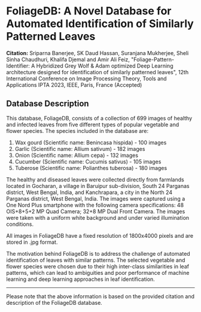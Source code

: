 # FoliageDB: A Novel Database for Automated Identification of Similarly Patterned Leaves

**Citation:**
Sriparna Banerjee, SK Daud Hassan, Suranjana Mukherjee, Sheli Sinha Chaudhuri, Khalifa Djemal and Amir Ali Feiz, "Foliage-Pattern-Identifier: A Hybridized Grey Wolf & Adam optimized Deep Learning architecture designed for identification of similarly patterned leaves", 12th International Conference on Image Processing Theory, Tools and Applications IPTA 2023, IEEE, Paris, France (Accepted)

## Database Description

This database, FoliageDB, consists of a collection of 699 images of healthy and infected leaves from five different types of popular vegetable and flower species. The species included in the database are:

1. Wax gourd (Scientific name: Benincasa hispida) - 100 images
2. Garlic (Scientific name: Allium sativum) - 182 images
3. Onion (Scientific name: Allium cepa) - 132 images
4. Cucumber (Scientific name: Cucumis sativus) - 105 images
5. Tuberose (Scientific name: Polianthes tuberosa) - 180 images

The healthy and diseased leaves were collected directly from farmlands located in Gocharan, a village in Baruipur sub-division, South 24 Parganas district, West Bengal, India, and Kanchrapara, a city in the North 24 Parganas district, West Bengal, India. The images were captured using a One Nord Plus smartphone with the following camera specifications: 48 OIS+8+5+2 MP Quad Camera; 32+8 MP Dual Front Camera. The images were taken with a uniform white background and under varied illumination conditions.

All images in FoliageDB have a fixed resolution of 1800x4000 pixels and are stored in .jpg format.

The motivation behind FoliageDB is to address the challenge of automated identification of leaves with similar patterns. The selected vegetable and flower species were chosen due to their high inter-class similarities in leaf patterns, which can lead to ambiguities and poor performance of machine learning and deep learning approaches in leaf identification.

---

Please note that the above information is based on the provided citation and description of the FoliageDB database.
